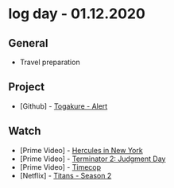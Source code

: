 # log day - 01.12.2020

## General

- Travel preparation

## Project

- \[Github\] - [Togakure - Alert](https://github.com/org-togakure)

## Watch

- \[Prime Video\] - [Hercules in New York](https://letterboxd.com/hemersonvianna/film/hercules-in-new-york/)
- \[Prime Video\] - [Terminator 2: Judgment Day](https://letterboxd.com/hemersonvianna/film/terminator-2-judgment-day/)
- \[Prime Video\] - [Timecop](https://letterboxd.com/hemersonvianna/film/timecop/)
- \[Netflix\] - [Titans - Season 2](https://www.themoviedb.org/tv/75450-titans/season/2)
